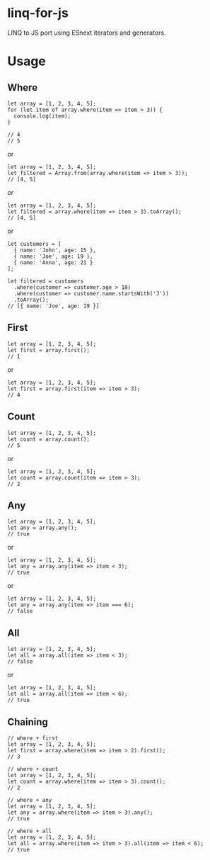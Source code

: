 # linq-for-js
LINQ to JS port using ESnext iterators and generators.

# Usage
## Where
```
let array = [1, 2, 3, 4, 5];
for (let item of array.where(item => item > 3)) {
  console.log(item);
}

// 4
// 5
```

or

```
let array = [1, 2, 3, 4, 5];
let filtered = Array.from(array.where(item => item > 3));
// [4, 5]
```

or

```
let array = [1, 2, 3, 4, 5];
let filtered = array.where(item => item > 3).toArray();
// [4, 5]
```

or

```
let customers = [
  { name: 'John', age: 15 },
  { name: 'Joe', age: 19 },
  { name: 'Anna', age: 21 }
];

let filtered = customers
  .where(customer => customer.age > 18)
  .where(customer => customer.name.startsWith('J'))
  .toArray();
// [{ name: 'Joe', age: 19 }]
```

## First
```
let array = [1, 2, 3, 4, 5];
let first = array.first();
// 1
```

or

```
let array = [1, 2, 3, 4, 5];
let first = array.first(item => item > 3);
// 4
```

## Count

```
let array = [1, 2, 3, 4, 5];
let count = array.count();
// 5
```

or

```
let array = [1, 2, 3, 4, 5];
let count = array.count(item => item > 3);
// 2
```

## Any

```
let array = [1, 2, 3, 4, 5];
let any = array.any();
// true
```

or

```
let array = [1, 2, 3, 4, 5];
let any = array.any(item => item < 3);
// true
```

or
```
let array = [1, 2, 3, 4, 5];
let any = array.any(item => item === 6);
// false
```

## All

```
let array = [1, 2, 3, 4, 5];
let all = array.all(item => item < 3);
// false
```

or
```
let array = [1, 2, 3, 4, 5];
let all = array.all(item => item < 6);
// true
```

## Chaining
```
// where + first
let array = [1, 2, 3, 4, 5];
let first = array.where(item => item > 2).first();
// 3
```

```
// where + count
let array = [1, 2, 3, 4, 5];
let count = array.where(item => item > 3).count();
// 2
```

```
// where + any
let array = [1, 2, 3, 4, 5];
let any = array.where(item => item > 3).any();
// true
```

```
// where + all
let array = [1, 2, 3, 4, 5];
let all = array.where(item => item > 3).all(item => item < 6);
// true
```

